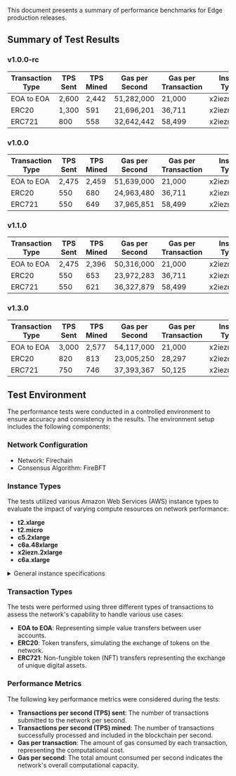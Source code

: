 This document presents a summary of performance benchmarks for Edge production releases.

## Summary of Test Results

### v1.0.0-rc

| Transaction Type | TPS Sent | TPS Mined | Gas per Second | Gas per Transaction | Instance Type(s)             |
|------------------|----------|-----------|----------------|---------------------|------------------------------|
| EOA to EOA       | 2,600    | 2,442     | 51,282,000     | 21,000              | x2iezn.2xlarge               |
| ERC20            | 1,300    | 591       | 21,696,201     | 36,711              | x2iezn.2xlarge               |
| ERC721           | 800      | 558       | 32,642,442     | 58,499              | x2iezn.2xlarge               |

### v1.0.0

| Transaction Type | TPS Sent | TPS Mined | Gas per Second | Gas per Transaction | Instance Type(s)             |
|------------------|----------|-----------|----------------|---------------------|------------------------------|
| EOA to EOA       | 2,475    | 2,459     | 51,639,000     | 21,000              | x2iezn.2xlarge               |
| ERC20            | 550      | 680       | 24,963,480     | 36,711              | x2iezn.2xlarge               |
| ERC721           | 550      | 649       | 37,965,851     | 58,499              | x2iezn.2xlarge               |

### v1.1.0

| Transaction Type | TPS Sent | TPS Mined | Gas per Second | Gas per Transaction | Instance Type(s)             |
|------------------|----------|-----------|----------------|---------------------|------------------------------|
| EOA to EOA       | 2,475    | 2,396     | 50,316,000     | 21,000              | x2iezn.2xlarge               |
| ERC20            | 550      | 653       | 23,972,283     | 36,711              | x2iezn.2xlarge               |
| ERC721           | 550      | 621       | 36,327,879     | 58,499              | x2iezn.2xlarge               |

### v1.3.0

| Transaction Type | TPS Sent | TPS Mined | Gas per Second | Gas per Transaction | Instance Type(s)             |
|------------------|----------|-----------|----------------|---------------------|------------------------------|
| EOA to EOA       | 3,000    | 2,577     | 54,117,000     | 21,000              | x2iezn.2xlarge               |
| ERC20            | 820      | 813       | 23,005,250     | 28,297              | x2iezn.2xlarge               |
| ERC721           | 750      | 746       | 37,393,367     | 50,125              | x2iezn.2xlarge               |

## Test Environment

The performance tests were conducted in a controlled environment to ensure accuracy and consistency in the results. The environment setup includes the following components:

### Network Configuration

- Network: Firechain
- Consensus Algorithm: FireBFT

### Instance Types

The tests utilized various Amazon Web Services (AWS) instance types to evaluate the impact of varying compute resources on network performance:

- **t2.xlarge**
- **t2.micro**
- **c5.2xlarge**
- **c6a.48xlarge**
- **x2iezn.2xlarge**
- **c6a.xlarge**

<details>
<summary>General instance specifications</summary>

- **t2.xlarge**
  - vCPU: 4
  - Memory: 16 GiB
  - Network Performance: Up to 5 Gigabit
  - EBS-Optimized: Up to 2,750 Mbps
- **t2.micro**
  - vCPU: 1
  - Memory: 1 GiB
  - Network Performance: Low to Moderate
  - EBS-Optimized: Not available
- **c5.2xlarge**
  - vCPU: 8
  - Memory: 16 GiB
  - Network Performance: Up to 10 Gigabit
  - EBS-Optimized: Up to 3,500 Mbps
- **c6a.48xlarge**
  - vCPU: 192
  - Memory: 768 GiB
  - Network Performance: 50 Gigabit
  - EBS-Optimized: 14,000 Mbps
- **x2iezn.2xlarge**
  - vCPU: 8
  - Memory: 64 GiB
  - Network Performance: Up to 25 Gigabit
  - EBS-Optimized: Up to 3,500 Mbps
- **c6a.xlarge**
  - vCPU: 4
  - Memory: 16 GiB
  - Network Performance: Up to 10 Gigabit
  - EBS-Optimized: Up to 4,750 Mbps

</details>

### Transaction Types

The tests were performed using three different types of transactions to assess the network's capability to handle various use cases:

- **EOA to EOA**: Representing simple value transfers between user accounts.
- **ERC20**: Token transfers, simulating the exchange of tokens on the network.
- **ERC721**: Non-fungible token (NFT) transfers representing the exchange of unique digital assets.

### Performance Metrics

The following key performance metrics were considered during the tests:

- **Transactions per second (TPS) sent**: The number of transactions submitted to the network per second.
- **Transactions per second (TPS) mined**: The number of transactions successfully processed and included in the blockchain per second.
- **Gas per transaction**: The amount of gas consumed by each transaction, representing the computational cost.
- **Gas per second**: The total amount consumed per second indicates the network's overall computational capacity.
